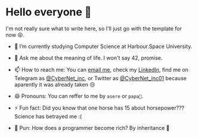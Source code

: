 # Hello everyone 👋

I'm not really sure what to write here, so I'll just go with the template for now 😝.

- 🔭 I’m currently studying Computer Science at Harbour.Space University.

- 💬 Ask me about the meaning of life. I won't say 42, promise.

- 📫 How to reach me: You can [email me](mailto:fvaldes0109@gmail.com), check my [LinkedIn](https://www.linkedin.com/in/fernando-vald%C3%A9s-garc%C3%ADa-a46142221/), find me on Telegram as [@CyberNet_inc](https://t.me/CyberNet_inc), or Twitter as [@CyberNet_inc01](https://twitter.com/CyberNet_inc01) because aparently it was already taken 😒

- 😄 Pronouns: You can reffer to me by `asere` or `papa🥔`.

- ⚡ Fun fact: Did you know that one horse has 15 about horsepower??? Science has betrayed me :(

- 🤡 Pun: How does a programmer become rich? By inheritance 🥁
